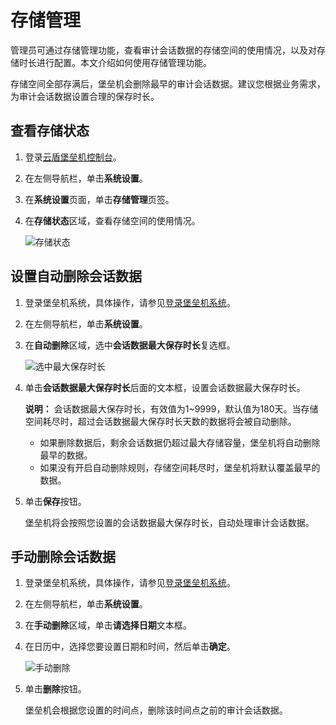# 存储管理

管理员可通过存储管理功能，查看审计会话数据的存储空间的使用情况，以及对存储时长进行配置。本文介绍如何使用存储管理功能。

存储空间全部存满后，堡垒机会删除最早的审计会话数据。建议您根据业务需求，为审计会话数据设置合理的保存时长。

## 查看存储状态

1.  登录[云盾堡垒机控制台](https://yundun.console.aliyun.com/?p=bastion)。

2.  在左侧导航栏，单击**系统设置**。

3.  在**系统设置**页面，单击**存储管理**页签。

4.  在**存储状态**区域，查看存储空间的使用情况。

    ![存储状态](https://static-aliyun-doc.oss-accelerate.aliyuncs.com/assets/img/zh-CN/5619102261/p277867.png)


## 设置自动删除会话数据

1.  登录堡垒机系统，具体操作，请参见[登录堡垒机系统](/cn.zh-CN/用户指南（V3.2版本）/管理员手册/登录堡垒机系统.md)。

2.  在左侧导航栏，单击**系统设置**。

3.  在**自动删除**区域，选中**会话数据最大保存时长**复选框。

    ![选中最大保存时长](https://static-aliyun-doc.oss-accelerate.aliyuncs.com/assets/img/zh-CN/7448303261/p280885.png)

4.  单击**会话数据最大保存时长**后面的文本框，设置会话数据最大保存时长。

    **说明：** 会话数据最大保存时长，有效值为1~9999，默认值为180天。当存储空间耗尽时，超过会话数据最大保存时长天数的数据将会被自动删除。

    -   如果删除数据后，剩余会话数据仍超过最大存储容量，堡垒机将自动删除最早的数据。
    -   如果没有开启自动删除规则，存储空间耗尽时，堡垒机将默认覆盖最早的数据。
5.  单击**保存**按钮。

    堡垒机将会按照您设置的会话数据最大保存时长，自动处理审计会话数据。


## 手动删除会话数据

1.  登录堡垒机系统，具体操作，请参见[登录堡垒机系统](/cn.zh-CN/用户指南（V3.2版本）/管理员手册/登录堡垒机系统.md)。

2.  在左侧导航栏，单击**系统设置**。

3.  在**手动删除**区域，单击**请选择日期**文本框。

4.  在日历中，选择您要设置日期和时间，然后单击**确定**。

    ![手动删除](https://static-aliyun-doc.oss-accelerate.aliyuncs.com/assets/img/zh-CN/2238702261/p278002.png)

5.  单击**删除**按钮。

    堡垒机会根据您设置的时间点，删除该时间点之前的审计会话数据。


